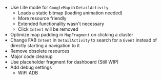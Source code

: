 - Use Lite mode for `GoogleMap` in `DetailActivity`
  - Loads a static bitmap (loading animation needed)
  - More resource friendly
  - Extended functionality wasn't necessary
  - Click `Intent` will be removed
- Optimize map padding in `MapFragment` on clicking a cluster
- Change FAB `Intent` in `DetailActivity` to search for a `Event` instead of directly starting a navigation to it
- Remove obsolete resources
- Major code cleanup
- Use placeholder fragment for dashboard (Still WIP)
- Add debug settings
  - WiFI ADB